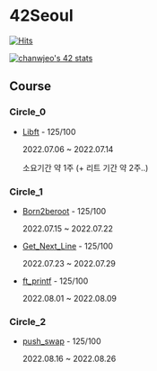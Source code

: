 # 42Seoul

[![Hits](https://hits.seeyoufarm.com/api/count/incr/badge.svg?url=https%3A%2F%2Fgithub.com%2FChanwoong1%2F42Seoul%2Fhit-counter&count_bg=%2379C83D&title_bg=%23555555&icon=&icon_color=%23E7E7E7&title=hits&edge_flat=false)](https://hits.seeyoufarm.com)

<a href="https://github.com/JaeSeoKim/badge42"><img src="https://badge42.vercel.app/api/v2/cl5adzn7q001109l6fubmgkyw/stats?cursusId=21&coalitionId=85" alt="chanwjeo's 42 stats" /></a>

## Course

### Circle_0

- [Libft](https://github.com/Chanwoong1/42Seoul/tree/master/Circle_0/Libft) - 125/100

	2022.07.06 ~ 2022.07.14

	소요기간 약 1주 (+ 리트 기간 약 2주..)

### Circle_1

- [Born2beroot](https://github.com/Chanwoong1/42Seoul/tree/master/Circle_1/Born2beroot) - 125/100

	2022.07.15 ~ 2022.07.22

- [Get_Next_Line](https://github.com/Chanwoong1/42Seoul/tree/master/Circle_1/Get_Next_Line) - 125/100

	2022.07.23 ~ 2022.07.29

- [ft_printf](https://github.com/Chanwoong1/42Seoul/tree/master/Circle_1/ft_printf) - 125/100

	2022.08.01 ~ 2022.08.09

### Circle_2

- [push_swap](https://github.com/Chanwoong1/42Seoul/tree/master/Circle_2/push_swap) - 125/100

	2022.08.16 ~ 2022.08.26
